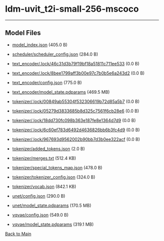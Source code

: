 
# ldm-uvit_t2i-small-256-mscoco
---



## Model Files

- [model_index.json](https://paddlenlp.bj.bcebos.com/models/community/baofff/ldm-uvit_t2i-small-256-mscoco/model_index.json) (405.0 B)

- [scheduler/scheduler_config.json](https://paddlenlp.bj.bcebos.com/models/community/baofff/ldm-uvit_t2i-small-256-mscoco/scheduler/scheduler_config.json) (284.0 B)

- [text_encoder/.lock/46c31d3b79f19bf18a51811c711ee533](https://paddlenlp.bj.bcebos.com/models/community/baofff/ldm-uvit_t2i-small-256-mscoco/text_encoder/.lock/46c31d3b79f19bf18a51811c711ee533) (0.0 B)

- [text_encoder/.lock/8bee1799aff3b00e97c7b0b5e6a243d2](https://paddlenlp.bj.bcebos.com/models/community/baofff/ldm-uvit_t2i-small-256-mscoco/text_encoder/.lock/8bee1799aff3b00e97c7b0b5e6a243d2) (0.0 B)

- [text_encoder/config.json](https://paddlenlp.bj.bcebos.com/models/community/baofff/ldm-uvit_t2i-small-256-mscoco/text_encoder/config.json) (775.0 B)

- [text_encoder/model_state.pdparams](https://paddlenlp.bj.bcebos.com/models/community/baofff/ldm-uvit_t2i-small-256-mscoco/text_encoder/model_state.pdparams) (469.5 MB)

- [tokenizer/.lock/00849ab55304f532306619b72d85a5b7](https://paddlenlp.bj.bcebos.com/models/community/baofff/ldm-uvit_t2i-small-256-mscoco/tokenizer/.lock/00849ab55304f532306619b72d85a5b7) (0.0 B)

- [tokenizer/.lock/05279d3833685b8d325c7561f6cb28e6](https://paddlenlp.bj.bcebos.com/models/community/baofff/ldm-uvit_t2i-small-256-mscoco/tokenizer/.lock/05279d3833685b8d325c7561f6cb28e6) (0.0 B)

- [tokenizer/.lock/18dd730fc098b363e187fe8e1364d7d9](https://paddlenlp.bj.bcebos.com/models/community/baofff/ldm-uvit_t2i-small-256-mscoco/tokenizer/.lock/18dd730fc098b363e187fe8e1364d7d9) (0.0 B)

- [tokenizer/.lock/6c60ef783d6492d4636826bb6b3fc4d9](https://paddlenlp.bj.bcebos.com/models/community/baofff/ldm-uvit_t2i-small-256-mscoco/tokenizer/.lock/6c60ef783d6492d4636826bb6b3fc4d9) (0.0 B)

- [tokenizer/.lock/967693d9562002b90bb7d3b0ee322acf](https://paddlenlp.bj.bcebos.com/models/community/baofff/ldm-uvit_t2i-small-256-mscoco/tokenizer/.lock/967693d9562002b90bb7d3b0ee322acf) (0.0 B)

- [tokenizer/added_tokens.json](https://paddlenlp.bj.bcebos.com/models/community/baofff/ldm-uvit_t2i-small-256-mscoco/tokenizer/added_tokens.json) (2.0 B)

- [tokenizer/merges.txt](https://paddlenlp.bj.bcebos.com/models/community/baofff/ldm-uvit_t2i-small-256-mscoco/tokenizer/merges.txt) (512.4 KB)

- [tokenizer/special_tokens_map.json](https://paddlenlp.bj.bcebos.com/models/community/baofff/ldm-uvit_t2i-small-256-mscoco/tokenizer/special_tokens_map.json) (478.0 B)

- [tokenizer/tokenizer_config.json](https://paddlenlp.bj.bcebos.com/models/community/baofff/ldm-uvit_t2i-small-256-mscoco/tokenizer/tokenizer_config.json) (324.0 B)

- [tokenizer/vocab.json](https://paddlenlp.bj.bcebos.com/models/community/baofff/ldm-uvit_t2i-small-256-mscoco/tokenizer/vocab.json) (842.1 KB)

- [unet/config.json](https://paddlenlp.bj.bcebos.com/models/community/baofff/ldm-uvit_t2i-small-256-mscoco/unet/config.json) (290.0 B)

- [unet/model_state.pdparams](https://paddlenlp.bj.bcebos.com/models/community/baofff/ldm-uvit_t2i-small-256-mscoco/unet/model_state.pdparams) (170.5 MB)

- [vqvae/config.json](https://paddlenlp.bj.bcebos.com/models/community/baofff/ldm-uvit_t2i-small-256-mscoco/vqvae/config.json) (549.0 B)

- [vqvae/model_state.pdparams](https://paddlenlp.bj.bcebos.com/models/community/baofff/ldm-uvit_t2i-small-256-mscoco/vqvae/model_state.pdparams) (319.1 MB)


[Back to Main](../../)